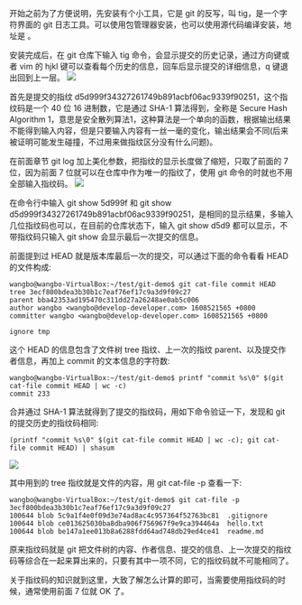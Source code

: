 开始之前为了方便说明，先安装有个小工具，它是 git 的反写，叫 tig，是一个字符界面的 git 日志工具。可以使用包管理器安装，也可以使用源代码编译安装，地址是 [](https://github.com/jonas/tig/blob/master/INSTALL.adoc)。

安装完成后，在 git 仓库下输入 tig 命令，会显示提交的历史记录，通过方向键或者 vim 的 hjkl 键可以查看每个历史的信息，回车后显示提交的详细信息，q 键退出回到上一层。
![](http://develop-developer.oss-cn-hangzhou.aliyuncs.com/images/jpTfBd9oda4Ddv8QJ-ZhDuP6FSkvwhQWFABvPVnvGF.png?x-oss-process=style/txt-water)

首先是提交的指纹 d5d999f34327261749b891acbf06ac9339f90251，这个指纹码是一个 40 位 16 进制数，它是通过 SHA-1 算法得到，全称是 Secure Hash Algorithm 1，意思是安全散列算法1，这种算法是一个单向的函数，根据输出结果不能得到输入内容，但是只要输入内容有一丝一毫的变化，输出结果会不同(后来被证明可能发生碰撞，不过用来做指纹区分没有什么问题)。

在前面章节 git log 加上美化参数，把指纹的显示长度做了缩短，只取了前面的 7 位，因为前面 7 位就可以在仓库中作为唯一的指纹了，使用 git 命令的时就也不用全部输入指纹码。
![](http://develop-developer.oss-cn-hangzhou.aliyuncs.com/images/LiHPtLjrJnKFvRzYD-A-4LCiC-GDJfL-nrys4jPb4-.png?x-oss-process=style/txt-water)

在命令行中输入 git show 5d999f 和 git show d5d999f34327261749b891acbf06ac9339f90251，是相同的显示结果，多输入几位指纹码也可以，在目前的仓库状态下，输入 git show d5d9 都可以显示，不带指纹码只输入 git show 会显示最后一次提交的信息。

前面提到过 HEAD 就是版本库最后一次的提交，可以通过下面的命令看看 HEAD 的文件构成:

```
wangbo@wangbo-VirtualBox:~/test/git-demo$ git cat-file commit HEAD
tree 3ecf800bdea3b30b1c7eaf76ef17c9a3d9f09c27
parent bba42353ad195470c311dd27a26248ae0ab5c006
author wangbo <wangbo@develop-developer.com> 1608521565 +0800
committer wangbo <wangbo@develop-developer.com> 1608521565 +0800

ignore tmp
```

这个 HEAD 的信息包含了文件树 tree 指纹、上一次的指纹 parent、以及提交作者信息，再加上 commit 的文本信息的字符数:

```
wangbo@wangbo-VirtualBox:~/test/git-demo$ printf "commit %s\0" $(git cat-file commit HEAD | wc -c)
commit 233
```

合并通过 SHA-1 算法就得到了提交的指纹码，用如下命令验证一下，发现和 git 的提交历史的指纹码相同:

```
(printf "commit %s\0" $(git cat-file commit HEAD | wc -c); git cat-file commit HEAD) | shasum
```
![](http://develop-developer.oss-cn-hangzhou.aliyuncs.com/images/LiHPtLjrJnKFvRzYD-A-4LCiC-GDJfL-nrys4jPb4-.png?x-oss-process=style/txt-water)

其中用到的 tree 指纹就是文件的内容，用 git cat-file -p 查看一下:

```
wangbo@wangbo-VirtualBox:~/test/git-demo$ git cat-file -p 3ecf800bdea3b30b1c7eaf76ef17c9a3d9f09c27
100644 blob 5c9a1f4e0f09d3e74ad8ac4c957364f52763bc81  .gitignore
100644 blob ce013625030ba8dba906f756967f9e9ca394464a  hello.txt
100644 blob be147a1ee013b8a6288fdd64ad748db29ed4ce41  readme.md 
```

原来指纹码就是 git 把文件树的内容、作者信息、提交的信息、上一次提交的指纹码等综合在一起来算出来的，只要有其中一项不同，它的指纹码就不可能相同了。  

关于指纹码的知识就到这里，大致了解怎么计算的即可，当需要使用指纹码的时候，通常使用前面 7 位就 OK 了。
